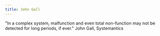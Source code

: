 ```yaml
---
title: John Gall
---
```

"In a complex system, malfunction and even total non-function may
not be detected for long periods, if ever." John Gall, Systemantics
